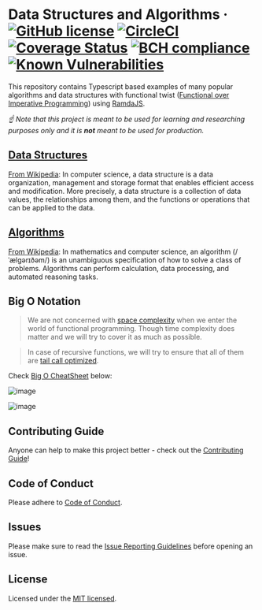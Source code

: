 # Data Structures and Algorithms &middot; [![GitHub license](https://img.shields.io/badge/license-MIT-blue.svg)](https://github.com/pgmanutd/data-structures-and-algorithms/blob/master/LICENSE) [![CircleCI](https://circleci.com/gh/pgmanutd/data-structures-and-algorithms.svg?style=shield)](https://circleci.com/gh/pgmanutd/data-structures-and-algorithms) [![Coverage Status](https://coveralls.io/repos/github/pgmanutd/data-structures-and-algorithms/badge.svg?branch=master)](https://coveralls.io/github/pgmanutd/data-structures-and-algorithms?branch=master) [![BCH compliance](https://bettercodehub.com/edge/badge/pgmanutd/data-structures-and-algorithms?branch=master)](https://bettercodehub.com/results/pgmanutd/data-structures-and-algorithms) [![Known Vulnerabilities](https://snyk.io/test/github/pgmanutd/data-structures-and-algorithms/badge.svg?targetFile=package.json)](https://snyk.io/test/github/pgmanutd/data-structures-and-algorithms?targetFile=package.json)

This repository contains Typescript based examples of many
popular algorithms and data structures with functional twist ([Functional over Imperative Programming](https://docs.microsoft.com/en-us/dotnet/csharp/programming-guide/concepts/linq/functional-programming-vs-imperative-programming)) using [RamdaJS](https://ramdajs.com/).

_☝ Note that this project is meant to be used for learning and researching purposes
only and it is **not** meant to be used for production._

## [Data Structures](./packages/data-structures)

[From Wikipedia](https://en.wikipedia.org/wiki/Data_structure):
In computer science, a data structure is a data organization, management and storage format that enables efficient access and modification. More precisely, a data structure is a collection of data values, the relationships among them, and the functions or operations that can be applied to the data.

## [Algorithms](./packages/algorithms)

[From Wikipedia](https://en.wikipedia.org/wiki/Algorithm): In mathematics and computer science, an algorithm (/ˈælɡərɪðəm/) is an unambiguous specification of how to solve a class of problems. Algorithms can perform calculation, data processing, and automated reasoning tasks.

## Big O Notation

> We are not concerned with [space complexity](https://github.com/getify/Functional-Light-JS/blob/master/manuscript/ch2.md/#the-importance-of-declarative-style) when we enter the world of functional programming. Though time complexity does matter and we will try to cover it as much as possible.

> In case of recursive functions, we will try to ensure that all of them are [tail call optimized](http://2ality.com/2015/06/tail-call-optimization.html).

Check [Big O CheatSheet](http://bigocheatsheet.com) below:

![image](https://user-images.githubusercontent.com/7638708/51164920-942acb80-18c4-11e9-817f-abf4e6571f28.png)

![image](https://user-images.githubusercontent.com/7638708/51164935-9c830680-18c4-11e9-9b7b-c7da5e5db55a.png)

## Contributing Guide

Anyone can help to make this project better - check out the [Contributing Guide](./.github/CONTRIBUTING.md)!

## Code of Conduct

Please adhere to [Code of Conduct](./.github/CODE_OF_CONDUCT.md).

## Issues

Please make sure to read the [Issue Reporting Guidelines](./.github/ISSUE_TEMPLATE.md) before opening an issue.

## License

Licensed under the [MIT licensed](./LICENSE).
